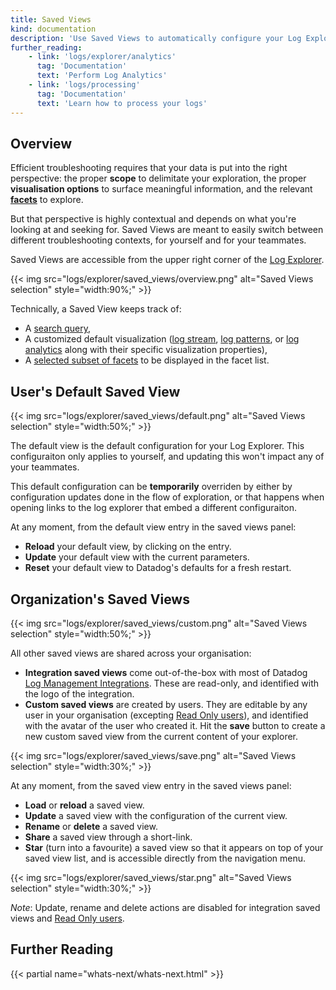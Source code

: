 ```yaml
---
title: Saved Views
kind: documentation
description: 'Use Saved Views to automatically configure your Log Explorer.'
further_reading:
    - link: 'logs/explorer/analytics'
      tag: 'Documentation'
      text: 'Perform Log Analytics'
    - link: 'logs/processing'
      tag: 'Documentation'
      text: 'Learn how to process your logs'
---
```


## Overview

Efficient troubleshooting requires that your data is put into the right perspective: the proper **scope** to delimitate your exploration, the proper **visualisation options** to surface meaningful information, and the relevant **[facets][2]** to explore.

But that perspective is highly contextual and depends on what you're looking at and seeking for. Saved Views are meant to easily switch between different troubleshooting contexts, for yourself and for your teammates.

Saved Views are accessible from the upper right corner of the [Log Explorer][6]. 

{{< img src="logs/explorer/saved_views/overview.png" alt="Saved Views selection"  style="width:90%;" >}}

Technically, a Saved View keeps track of: 
- A [search query][1],
- A customized default visualization ([log stream][3], [log patterns][4], or [log analytics][5] along with their specific visualization properties),
- A [selected subset of facets][2] to be displayed in the facet list.


## User's Default Saved View 

{{< img src="logs/explorer/saved_views/default.png" alt="Saved Views selection"  style="width:50%;" >}}

The default view is the default configuration for your Log Explorer. This configuraiton only applies to yourself, and updating this won't impact any of your teammates.

This default configuration can be **temporarily** overriden by either by configuration updates done in the flow of exploration, or that happens when opening links to the log explorer that embed a different configuraiton.

At any moment, from the default view entry in the saved views panel:

* **Reload** your default view, by clicking on the entry.
* **Update** your default view with the current parameters.
* **Reset** your default view to Datadog's defaults for a fresh restart.


## Organization's Saved Views 

{{< img src="logs/explorer/saved_views/custom.png" alt="Saved Views selection"  style="width:50%;" >}}

All other saved views are shared across your organisation:

* **Integration saved views** come out-of-the-box with most of Datadog [Log Management Integrations][7]. These are read-only, and identified with the logo of the integration.
* **Custom saved views** are created by users. They are editable by any user in your organisation (excepting [Read Only users][8]), and identified with the avatar of the user who created it. Hit the **save** button to create a new custom saved view from the current content of your explorer.


{{< img src="logs/explorer/saved_views/save.png" alt="Saved Views selection"  style="width:30%;" >}}


At any moment, from the saved view entry in the saved views panel:

* **Load** or **reload** a saved view.
* **Update** a saved view with the configuration of the current view. 
* **Rename** or **delete** a saved view.
* **Share** a saved view through a short-link.
* **Star** (turn into a favourite) a saved view so that it appears on top of your saved view list, and is accessible directly from the navigation menu.

{{< img src="logs/explorer/saved_views/star.png" alt="Saved Views selection"  style="width:30%;" >}}

*Note*: Update, rename and delete actions are disabled for integration saved views and [Read Only users][8].


## Further Reading

{{< partial name="whats-next/whats-next.html" >}}

[2]: /logs/explorer/facets/
[6]: /logs/explorer
[7]: /integrations/#cat-log-collection
[8]: /account_management/rbac/permissions?tab=ui#general-permissions

[1]: /logs/explorer/search/
[3]: /logs/explorer/?tab=logstream#visualization
[4]: /logs/explorer/patterns/
[5]: /logs/explorer/analytics/
